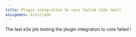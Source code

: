 ```yaml
---
title: Plugin integration to core failed (e2e test)
assignees: kristjank
---
```

The last e2e job testing the plugin integration to core failed !